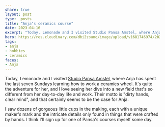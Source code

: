 ```yaml
---
share: true
layout: post
type: _posts
title: "Anja's ceramics course"
date: 2023-04-16
excerpt: "Today, Lemonade and I visited Studio Pansa Amstel, where Anja has spent the last seven Sundays learning how to work a ceramics wheel."
hero: https://res.cloudinary.com/dbi2zounq/image/upload/v1681746974/2023-04-16_3_tkf1za.jpg
tags:
- anja
- hobbies
- ceramics
faces: 
- Anja
---
```

Today, Lemonade and I visited [Studio Pansa Amstel](https://www.studiopansa.com/studio-pansa-amstel), where Anja has spent the last seven Sundays learning how to work a ceramics wheel. It's quite the adventure for her, and I love seeing her dive into a new field that's so different from her day-to-day life and work. Their motto is "dirty hands, clear mind", and that certainly seems to be the case for Anja.

I saw dozens of gorgeous little cups in the making, each with a unique maker's mark and the intricate details only found in things that were crafted by hands. I think I'll sign up for one of Pansa's courses myself some day. 

<div class="breakout">
    <div class="breakout-content">
        <img src="https://res.cloudinary.com/dbi2zounq/image/upload/v1681746974/2023-04-16_1_btgjvq.jpg" alt="" class="mb-5">
        <img src="https://res.cloudinary.com/dbi2zounq/image/upload/v1681746974/2023-04-16_5_m7uc31.jpg" alt="" class="mb-5">
        <img src="https://res.cloudinary.com/dbi2zounq/image/upload/v1681746974/2023-04-16_2_k1jgtv.jpg" alt="" class="mb-5">
    </div>
</div>
